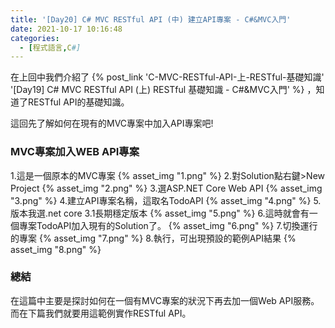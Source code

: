 ```yaml
---
title: '[Day20] C# MVC RESTful API (中) 建立API專案 - C#&MVC入門'
date: 2021-10-17 10:16:48
categories:
  - [程式語言,C#]
---
```

在上回中我們介紹了 {% post_link 'C-MVC-RESTful-API-上-RESTful-基礎知識' '[Day19] C# MVC RESTful API (上) RESTful 基礎知識 - C#&MVC入門' %} ，知道了RESTful API的基礎知識。

這回先了解如何在現有的MVC專案中加入API專案吧!

### MVC專案加入WEB API專案
1.這是一個原本的MVC專案
{% asset_img "1.png" %}
2.對Solution點右鍵>New Project
{% asset_img "2.png" %}
3.選ASP.NET Core Web API
{% asset_img "3.png" %}
4.建立API專案名稱，這取名TodoAPI
{% asset_img "4.png" %}
5.版本我選.net core 3.1長期穩定版本
{% asset_img "5.png" %}
6.這時就會有一個專案TodoAPI加入現有的Solution了。
{% asset_img "6.png" %}
7.切換運行的專案
{% asset_img "7.png" %}
8.執行，可出現預設的範例API結果
{% asset_img "8.png" %}

### 總結
在這篇中主要是探討如何在一個有MVC專案的狀況下再去加一個Web API服務。
而在下篇我們就要用這範例實作RESTful API。

